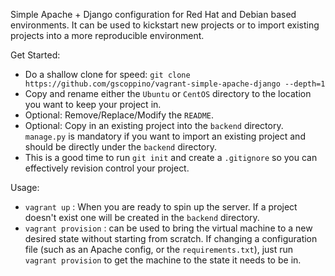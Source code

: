 Simple Apache + Django configuration for Red Hat and Debian based environments. It can be used to kickstart new projects or to import existing projects into a more reproducible environment.

Get Started:

- Do a shallow clone for speed: ```git clone https://github.com/gscoppino/vagrant-simple-apache-django --depth=1```
- Copy and rename either the ```Ubuntu``` or ```CentOS``` directory to the location you want to keep your project in.
- Optional: Remove/Replace/Modify the ```README```.
- Optional: Copy in an existing project into the ```backend``` directory. ```manage.py``` is mandatory if you want to import an existing project and should be directly under the ```backend``` directory.
- This is a good time to run ```git init``` and create a ```.gitignore``` so you can effectively revision control your project.

Usage:

- ```vagrant up``` :  When you are ready to spin up the server. If a project doesn't exist one will be created in the ```backend``` directory.
- ```vagrant provision``` : can be used to bring the virtual machine to a new desired state without starting from scratch. If changing a configuration file (such as an Apache config, or the ```requirements.txt```), just run ```vagrant provision``` to get the machine to the state it needs to be in.